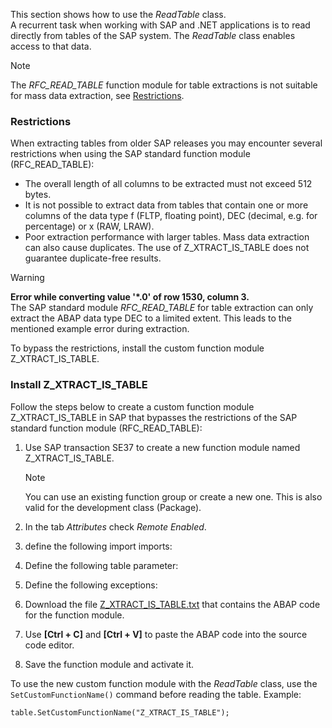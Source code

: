 This section shows how to use the *ReadTable* class.\
A recurrent task when working with SAP and .NET applications is to read directly from tables of the SAP system. The *ReadTable* class enables access to that data.

Note

The *RFC_READ_TABLE* function module for table extractions is not suitable for mass data extraction, see [Restrictions](#restrictions).

### Restrictions

When extracting tables from older SAP releases you may encounter several restrictions when using the SAP standard function module (RFC_READ_TABLE):

- The overall length of all columns to be extracted must not exceed 512 bytes.
- It is not possible to extract data from tables that contain one or more columns of the data type f (FLTP, floating point), DEC (decimal, e.g. for percentage) or x (RAW, LRAW).
- Poor extraction performance with larger tables. Mass data extraction can also cause duplicates. The use of Z_XTRACT_IS_TABLE does not guarantee duplicate-free results.

Warning

**Error while converting value '\*.0' of row 1530, column 3.**\
The SAP standard module *RFC_READ_TABLE* for table extraction can only extract the ABAP data type DEC to a limited extent. This leads to the mentioned example error during extraction.

To bypass the restrictions, install the custom function module Z_XTRACT_IS_TABLE.

### Install Z_XTRACT_IS_TABLE

Follow the steps below to create a custom function module Z_XTRACT_IS_TABLE in SAP that bypasses the restrictions of the SAP standard function module (RFC_READ_TABLE):

1. Use SAP transaction SE37 to create a new function module named Z_XTRACT_IS_TABLE.

   Note

   You can use an existing function group or create a new one. This is also valid for the development class (Package).

1. In the tab *Attributes* check *Remote Enabled*.

1. define the following import imports:

1. Define the following table parameter:

1. Define the following exceptions:

1. Download the file [Z_XTRACT_IS_TABLE.txt](../../assets/files/ABAPcode/Z_XTRACT_IS_TABLE.txt) that contains the ABAP code for the function module.

1. Use **[Ctrl + C]** and **[Ctrl + V]** to paste the ABAP code into the source code editor.

1. Save the function module and activate it.

To use the new custom function module with the *ReadTable* class, use the `SetCustomFunctionName()` command before reading the table. Example:

```text
table.SetCustomFunctionName("Z_XTRACT_IS_TABLE");

```
